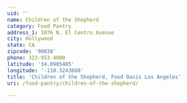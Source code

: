 ```yaml
---
uid: ''
name: Children of the Shepherd
category: Food Pantry
address_1: 1076 N. El Centro Avenue
city: Hollywood
state: CA
zipcode: '90038'
phone: 323-953-4000
latitude: '34.0905485'
longitude: '-118.3243668'
title: 'Children of the Shepherd, Food Oasis Los Angeles'
uri: /food-pantry/children-of-the-shepherd/

---
```

